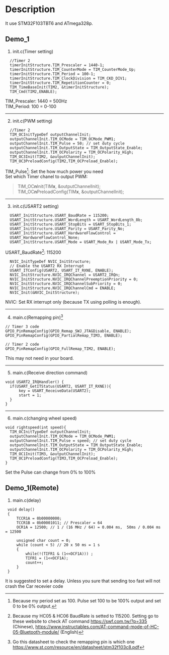 # Description
It use STM32F103TBT6 and ATmega328p.
## Demo_1
1. init.c(Timer setting)
  ~~~~~
	//Timer 2
  	timerInitStructure.TIM_Prescaler = 1440-1;
	timerInitStructure.TIM_CounterMode = TIM_CounterMode_Up;
	timerInitStructure.TIM_Period = 100-1;
	timerInitStructure.TIM_ClockDivision = TIM_CKD_DIV1;
	timerInitStructure.TIM_RepetitionCounter = 0;
	TIM_TimeBaseInit(TIM2, &timerInitStructure);
	TIM_Cmd(TIM2,ENABLE);
  ~~~~~
TIM_Prescaler: 1440 = 500Hz  
TIM_Period: 100 = 0-100  
***
2. init.c(PWM setting)
  ~~~~~
	//Timer 2
	TIM_OCInitTypeDef outputChannelInit;
	outputChannelInit.TIM_OCMode = TIM_OCMode_PWM1;
	outputChannelInit.TIM_Pulse = 50; // set duty cycle
	outputChannelInit.TIM_OutputState = TIM_OutputState_Enable;
	outputChannelInit.TIM_OCPolarity = TIM_OCPolarity_High;
	TIM_OC3Init(TIM2, &outputChannelInit);
	TIM_OC3PreloadConfig(TIM2,TIM_OCPreload_Enable);
  ~~~~~
TIM_Pulse[^1]: Set the how much power you need  
Set which Timer chanel to output PWM:  
> TIM_OC**n**Init(TIM**x**, &outputChannelInit);  
> TIM_OC**n**PreloadConfig(TIM**x**, &outputChannelInit);
***
3. init.c(USART2 setting)
  ~~~~~
	USART_InitStructure.USART_BaudRate = 115200;
	USART_InitStructure.USART_WordLength = USART_WordLength_8b;
	USART_InitStructure.USART_StopBits = USART_StopBits_1;
	USART_InitStructure.USART_Parity = USART_Parity_No;
	USART_InitStructure.USART_HardwareFlowControl =
	USART_HardwareFlowControl_None;
	USART_InitStructure.USART_Mode = USART_Mode_Rx | USART_Mode_Tx;
  ~~~~~
USART_BaudRate[^2]: 115200
  ~~~~~
	NVIC_InitTypeDef NVIC_InitStructure;
	// Enable the USART2 RX Interrupt
	USART_ITConfig(USART2, USART_IT_RXNE, ENABLE);
	NVIC_InitStructure.NVIC_IRQChannel = USART2_IRQn;
	NVIC_InitStructure.NVIC_IRQChannelPreemptionPriority = 0;
	NVIC_InitStructure.NVIC_IRQChannelSubPriority = 0;
	NVIC_InitStructure.NVIC_IRQChannelCmd = ENABLE;
	NVIC_Init(&NVIC_InitStructure);
  ~~~~~
NVIC: Set RX interrupt only (because TX using polling is enough).
***
4. main.c(Remapping pin)[^3]
  ~~~~~
  // Timer 3 code
  GPIO_PinRemapConfig(GPIO_Remap_SWJ_JTAGDisable, ENABLE);
  GPIO_PinRemapConfig(GPIO_PartialRemap_TIM3, ENABLE);

  // Timer 2 code
  GPIO_PinRemapConfig(GPIO_FullRemap_TIM2, ENABLE);
  ~~~~~
This may not need in your board.
***
5. main.c(Receive direction command)
  ~~~~~
  void USART2_IRQHandler() {
  	if(USART_GetITStatus(USART2, USART_IT_RXNE)){
  		key = USART_ReceiveData(USART2);
  		start = 1;
  	}
  }
  ~~~~~
***
6. main.c(changing wheel speed)
  ~~~~~
  void rightspeed(int speed){
  	TIM_OCInitTypeDef outputChannelInit;
  	outputChannelInit.TIM_OCMode = TIM_OCMode_PWM1;
  	outputChannelInit.TIM_Pulse = speed; // set duty cycle
  	outputChannelInit.TIM_OutputState = TIM_OutputState_Enable;
  	outputChannelInit.TIM_OCPolarity = TIM_OCPolarity_High;
  	TIM_OC1Init(TIM3, &outputChannelInit);
  	TIM_OC1PreloadConfig(TIM3,TIM_OCPreload_Enable);
  }
  ~~~~~
Set the Pulse can change from 0% to 100%
## Demo_1(Remote)
1. main.c(delay)
~~~~~
 void delay()
 {
	 TCCR1A = 0b00000000;
	 TCCR1B = 0b00001011; // Prescaler = 64
	 OCR1A = 12500; // 1 / (16 MHz / 64) = 0.004 ms,  50ms / 0.004 ms = 12500
	 
	 unsigned char count = 0;
	 while (count < 5) // 20 x 50 ms = 1 s
	 {
		 while(!(TIFR1 & (1<<OCF1A))) ;
		 TIFR1 = (1<<OCF1A);
		 count++;
	 }
 }
~~~~~
It is suggested to set a delay. Unless you sure that sending too fast will not crash the Car recevier code

[^1]:Because my period set as 100. Pulse set 100 to be 100% output and  set 0 to be 0% output.  
[^2]:Because my HC05 & HC06 BaudRate is setted to 115200. Setting go to these website to check AT command https://swf.com.tw/?p=335 (Chinese), https://www.instructables.com/AT-command-mode-of-HC-05-Bluetooth-module/ (English)  
[^3]:Go this datasheet to check the remapping pin is which one https://www.st.com/resource/en/datasheet/stm32f103c8.pdf
